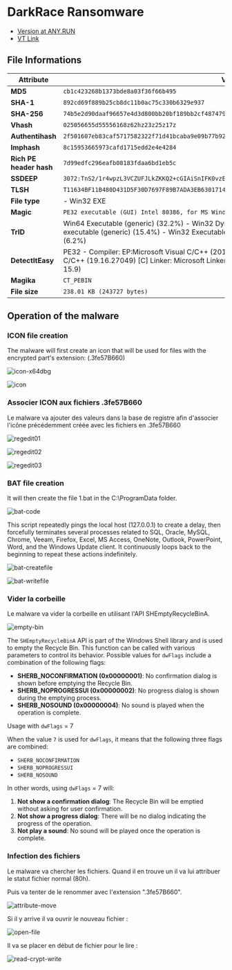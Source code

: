 # DarkRace Ransomware

* [Version at ANY.RUN](https://app.any.run/tasks/49c52e34-2995-40e6-ae57-779f176fd179)
* [VT Link](https://www.virustotal.com/gui/file/74b5e2d90daaf96657e4d3d800bb20bf189bb2cf487479ea0facaf6182e0d1d3)

## File Informations

| **Attribute**              | **Value**                                                                                                                                       |
|----------------------------|-------------------------------------------------------------------------------------------------------------------------------------------------|
| **MD5**                    | `cb1c423268b1373bde8a03f36f66b495`                                                                                                              |
| **SHA-1**                  | `892cd69f889b25cb8dc11b0ac75c330b6329e937`                                                                                                      |
| **SHA-256**                | `74b5e2d90daaf96657e4d3d800bb20bf189bb2cf487479ea0facaf6182e0d1d3`                                                                              |
| **Vhash**                  | `025056655d55556168z62hz23z25z17z`                                                                                                              |
| **Authentihash**           | `2f501607eb83caf5717582322f71d41bcaba9e09b77b92f6d18e799df9cfa5c9`                                                                              |
| **Imphash**                | `8c15953665973cafd1715edd2e4e4284`                                                                                                              |
| **Rich PE header hash**    | `7d99edfc296eafb08183fdaa6bd1eb5c`                                                                                                              |
| **SSDEEP**                 | `3072:TnS2/1r4wpzL3VCZUFJLkZKKQ2+cGIAiSnIFK0vzEwYfidYjXzxeyYZwx4iE:7S6r4EzLUCzkFQOG7iSnIRYKKDx/E`                                               |
| **TLSH**                   | `T11634BF11B480D431D5F30D7697F89B7ADA3EB630171496EB53D4062ADE243E2B23EA1B`                                                                      |
| **File type**              | - Win32 EXE                                                               |
| **Magic**                  | `PE32 executable (GUI) Intel 80386, for MS Windows`                                                                                             |
| **TrID**                   | Win64 Executable (generic) (32.2%) - Win32 Dynamic Link Library (generic) (20.1%) - Win16 NE executable (generic) (15.4%) - Win32 Executable (generic) (13.7%) - OS/2 Executable (generic) (6.2%) |
| **DetectItEasy**           | PE32 - Compiler: EP:Microsoft Visual C/C++ (2017 v.15.5-6) [EXE32] - Compiler: Microsoft Visual C/C++ (19.16.27049) [C] Linker: Microsoft Linker (14.16.27049) - Tool: Visual Studio (2017 version 15.9) |
| **Magika**                 | `CT_PEBIN`                                                                                                                                      |
| **File size**              | `238.01 KB (243727 bytes)`                                                                                                                      |

## Operation of the malware

### ICON file creation

The malware will first create an icon that will be used for files with the encrypted part's extension: (.3fe57B660)

![icon-x64dbg](/images/darkrace/icone-x64dbg.png)

![icon](/images/darkrace/icone.png)

### Associer ICON aux fichiers .3fe57B660

Le malware va ajouter des valeurs dans la base de registre afin d'associer l'icône précédemment créée avec les fichiers en .3fe57B660

![regedit01](/images/darkrace/regedit01.png)

![regedit02](/images/darkrace/regedit02.png)

![regedit03](/images/darkrace/regedit03.png)

### BAT file creation

It will then create the file 1.bat in the C:\ProgramData folder.

![bat-code](/images/darkrace/bat-code.png)

This script repeatedly pings the local host (127.0.0.1) to create a delay, then forcefully terminates several processes related to SQL, Oracle, MySQL, Chrome, Veeam, Firefox, Excel, MS Access, OneNote, Outlook, PowerPoint, Word, and the Windows Update client. It continuously loops back to the beginning to repeat these actions indefinitely.

![bat-createfile](/images/darkrace/bat-createfile.png)

![bat-writefile](/images/darkrace/bat-writefile.png)


### Vider la corbeille

Le malware va vider la corbeille en utilisant l'API SHEmptyRecycleBinA.

![empty-bin](/images/darkrace/empty-bin.png)

The `SHEmptyRecycleBinA` API is part of the Windows Shell library and is used to empty the Recycle Bin. This function can be called with various parameters to control its behavior.
Possible values for `dwFlags` include a combination of the following flags:

-   **SHERB_NOCONFIRMATION (0x00000001)**: No confirmation dialog is shown before emptying the Recycle Bin.
-   **SHERB_NOPROGRESSUI (0x00000002)**: No progress dialog is shown during the emptying process.
-   **SHERB_NOSOUND (0x00000004)**: No sound is played when the operation is complete.

Usage with `dwFlags` = 7

When the value `7` is used for `dwFlags`, it means that the following three flags are combined:

-   `SHERB_NOCONFIRMATION`
-   `SHERB_NOPROGRESSUI`
-   `SHERB_NOSOUND`

In other words, using `dwFlags` = 7 will:

1.  **Not show a confirmation dialog**: The Recycle Bin will be emptied without asking for user confirmation.
2.  **Not show a progress dialog**: There will be no dialog indicating the progress of the operation.
3.  **Not play a sound**: No sound will be played once the operation is complete.

### Infection des fichiers

Le malware va chercher les fichiers. Quand il en trouve un il va lui attribuer le statut fichier normal (80h).

Puis va tenter de le renommer avec l'extension ".3fe57B660".

![attribute-move](/images/darkrace/attribute-move.png)

Si il y arrive il va ouvrir le nouveau fichier :

![open-file](/images/darkrace/open-file.png)

Il va se placer en début de fichier pour le lire :

![read-crypt-write](/images/darkrace/read-crypt-write.png)

